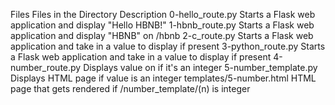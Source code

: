 Files
Files in the Directory	Description
0-hello_route.py	Starts a Flask web application and display "Hello HBNB!"
1-hbnb_route.py	Starts a Flask web application and display "HBNB" on /hbnb
2-c_route.py	Starts a Flask web application and take in a value to display if present
3-python_route.py	Starts a Flask web application and take in a value to display if present
4-number_route.py	Displays value on if it's an integer
5-number_template.py	Displays HTML page if value is an integer
templates/5-number.html	HTML page that gets rendered if /number_template/(n) is integer
